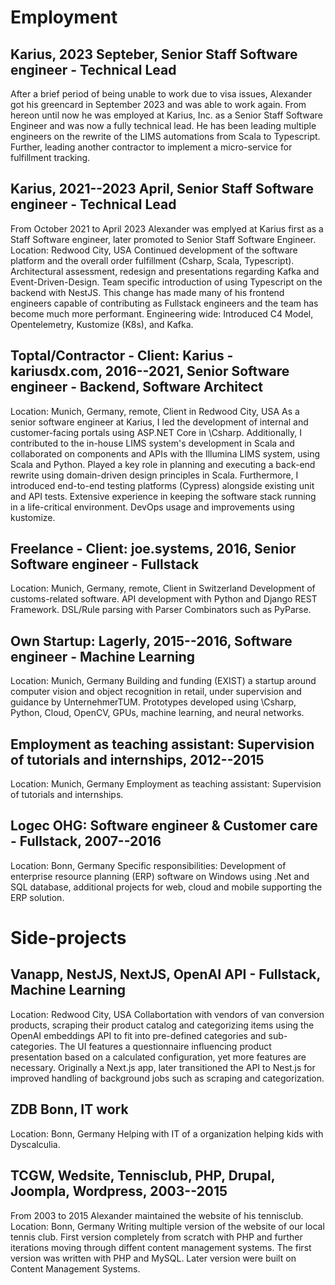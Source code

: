 # Employment
## Karius, 2023 Septeber, Senior Staff Software engineer - Technical Lead
After a brief period of being unable to work due to visa issues, Alexander got his greencard in September 2023 and was able to work again. From hereon until now he was employed at Karius, Inc. as a Senior Staff Software Engineer and was now a fully technical lead. 
He has been leading multiple engineers on the rewrite of the LIMS automations from Scala to Typescript. Further, leading another contractor to implement a micro-service for fulfillment tracking.

## Karius, 2021--2023 April, Senior Staff Software engineer - Technical Lead
From October 2021 to April 2023 Alexander was emplyed at Karius first as a Staff Software engineer, later promoted to Senior Staff Software Engineer. 
Location: Redwood City, USA
Continued development of the software platform and the overall order fulfillment (Csharp, Scala, Typescript). Architectural assessment, redesign and presentations regarding Kafka and Event-Driven-Design. 
Team specific introduction of using Typescript on the backend with NestJS. This change has made many of his frontend engineers capable of contributing as Fullstack engineers and the team has become much more performant.
Engineering wide: Introduced C4 Model, Opentelemetry, Kustomize (K8s), and Kafka. 

## Toptal/Contractor - Client: Karius - kariusdx.com, 2016--2021, Senior Software engineer - Backend, Software Architect
Location: Munich, Germany, remote, Client in Redwood City, USA
As a senior software engineer at Karius, I led the development of internal and customer-facing portals using ASP.NET Core in \Csharp. Additionally, I contributed to the in-house LIMS system's development in Scala and collaborated on components and APIs with the Illumina LIMS system, using Scala and Python. Played a key role in planning and executing a back-end rewrite using domain-driven design principles in Scala. Furthermore, I introduced end-to-end testing platforms (Cypress) alongside existing unit and API tests. Extensive experience in keeping the software stack running in a life-critical environment. DevOps usage and improvements using kustomize.

## Freelance - Client: joe.systems, 2016, Senior Software engineer - Fullstack
Location: Munich, Germany, remote, Client in Switzerland
Development of customs-related software. API development with Python and Django REST Framework. DSL/Rule parsing with Parser Combinators such as PyParse.

## Own Startup: Lagerly, 2015--2016, Software engineer - Machine Learning
Location: Munich, Germany
Building and funding (EXIST) a startup around computer vision and object recognition in retail, under supervision and guidance by UnternehmerTUM. Prototypes developed using \Csharp, Python, Cloud, OpenCV, GPUs, machine learning, and neural networks.

## Employment as teaching assistant: Supervision of tutorials and internships, 2012--2015
Location: Munich, Germany
Employment as teaching assistant: Supervision of tutorials and internships. 
    
## Logec OHG: Software engineer & Customer care - Fullstack, 2007--2016
Location: Bonn, Germany
Specific responsibilities: Development of enterprise resource planning (ERP) software on Windows using .Net and SQL database, additional projects for web, cloud and mobile supporting the ERP solution.

# Side-projects
## Vanapp, NestJS, NextJS, OpenAI API - Fullstack, Machine Learning
Location: Redwood City, USA
Collabortation with vendors of van conversion products, scraping their product catalog and categorizing items using the OpenAI embeddings API to fit into pre-defined categories and sub-categories. The UI features a questionnaire influencing product presentation based on a calculated configuration, yet more features are necessary. Originally a Next.js app, later transitioned the API to Nest.js for improved handling of background jobs such as scraping and categorization.

## ZDB Bonn, IT work

Location: Bonn, Germany
Helping with IT of a organization helping kids with Dyscalculia.

## TCGW, Wedsite, Tennisclub, PHP, Drupal, Joompla, Wordpress, 2003--2015
From 2003 to 2015 Alexander maintained the website of his tennisclub. 
Location: Bonn, Germany
Writing multiple version of the website of our local tennis club. First version completely from scratch with PHP and further iterations moving through diffent content management systems. The first version was written with PHP and MySQL. Later version were built on Content Management Systems.
